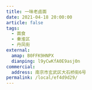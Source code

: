 ```yaml
---
title: 一味老卤面
date: 2021-04-18 20:00:00
article: false
tags: 
  - 面食
  - 秦淮区
  - 丹凤街
external:
  amap: B0FFK9HNPX
  dianping: l9yCwKfA0E9asj0n
commercial:
  address: 南京市玄武区大石桥街6号
permalink: /local/ef4d9d29/
---
```


<Infobox/>
